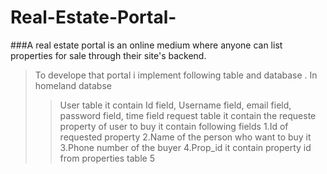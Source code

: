 # Real-Estate-Portal-

###A real estate portal is an online medium where anyone can list properties for sale through their site's backend. 
> To develope that portal i implement following table and database . In homeland databse
>> User table it  contain Id field, Username field, email field, password field, time field 
>>request table it contain the requeste property of user to buy it contain following fields
1.Id of requested property
2.Name of the person who want to buy it
3.Phone number of the buyer
4.Prop_id it contain property id from properties table
5
